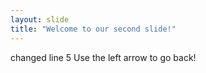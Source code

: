 ```yaml
---
layout: slide
title: "Welcome to our second slide!"
---
```

changed line 5 
Use the left arrow to go back!
